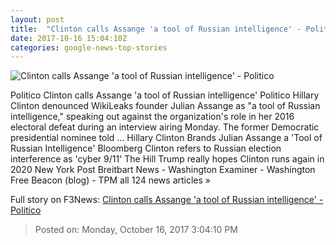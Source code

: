 ```yaml
---
layout: post
title:  "Clinton calls Assange 'a tool of Russian intelligence' - Politico"
date: 2017-10-16 15:04:10Z
categories: google-news-top-stories
---
```


![Clinton calls Assange 'a tool of Russian intelligence' - Politico](http://static.politico.com/9e/26/b6be5ada4d6e8727343924c31451/171016-hillary-clinton-gettyimages-861569898.jpg)

Politico Clinton calls Assange 'a tool of Russian intelligence' Politico Hillary Clinton denounced WikiLeaks founder Julian Assange as "a tool of Russian intelligence," speaking out against the organization's role in her 2016 electoral defeat during an interview airing Monday. The former Democratic presidential nominee told ... Hillary Clinton Brands Julian Assange a 'Tool of Russian Intelligence' Bloomberg Clinton refers to Russian election interference as 'cyber 9/11' The Hill Trump really hopes Clinton runs again in 2020 New York Post Breitbart News - Washington Examiner - Washington Free Beacon (blog) - TPM all 124 news articles »


Full story on F3News: [Clinton calls Assange 'a tool of Russian intelligence' - Politico](http://www.f3nws.com/n/KxJuNC)

> Posted on: Monday, October 16, 2017 3:04:10 PM
